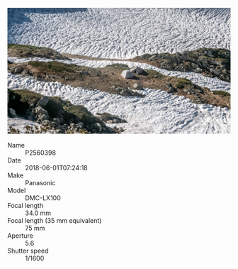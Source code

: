 [![P2560398](/photos/hd/P2560398.jpg)](/photos/full/P2560398.jpg?raw=true)

<dl>
  <dt>Name</dt>
  <dd>P2560398</dd>
  <dt>Date</dt>
  <dd>2018-06-01T07:24:18</dd>
  <dt>Make</dt>
  <dd>Panasonic</dd>
  <dt>Model</dt>
  <dd>DMC-LX100</dd>
  <dt>Focal length</dt>
  <dd>34.0 mm</dd>
  <dt>Focal length (35 mm equivalent)</dt>
  <dd>75 mm</dd>
  <dt>Aperture</dt>
  <dd>5.6</dd>
  <dt>Shutter speed</dt>
  <dd>1/1600</dd>
</dl>
